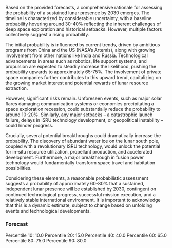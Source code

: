 Based on the provided forecasts, a comprehensive rationale for assessing the probability of a sustained lunar presence by 2030 emerges. The timeline is characterized by considerable uncertainty, with a baseline probability hovering around 30-40% reflecting the inherent challenges of deep space exploration and historical setbacks. However, multiple factors collectively suggest a rising probability.

The initial probability is influenced by current trends, driven by ambitious programs from China and the US (NASA’s Artemis), along with growing involvement from other nations like India and Russia. Technological advancements in areas such as robotics, life support systems, and propulsion are expected to steadily increase the likelihood, pushing the probability upwards to approximately 65-75%.  The involvement of private space companies further contributes to this upward trend, capitalizing on the growing market interest and potential rewards of lunar resource extraction.

However, significant risks remain. Unforeseen events, such as major solar flares damaging communication systems or economies precipitating a space exploration recession, could substantially reduce the probability to around 10-20%.  Similarly, any major setbacks – a catastrophic launch failure, delays in ISRU technology development, or geopolitical instability – could hinder progress.

Crucially, several potential breakthroughs could dramatically increase the probability. The discovery of abundant water ice on the lunar south pole, coupled with a revolutionary ISRU technology, would unlock the potential for in-situ resource utilization, propellant production, and accelerated development.  Furthermore, a major breakthrough in fusion power technology would fundamentally transform space travel and habitation possibilities.

Considering these elements, a reasonable probabilistic assessment suggests a probability of approximately 60-80% that a sustained, independent lunar presence will be established by 2030, contingent on continued technological progress, successful mission execution, and a relatively stable international environment.  It is important to acknowledge that this is a dynamic estimate, subject to change based on unfolding events and technological developments.

### Forecast

Percentile 10: 10.0
Percentile 20: 15.0
Percentile 40: 40.0
Percentile 60: 65.0
Percentile 80: 75.0
Percentile 90: 80.0
